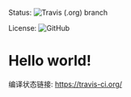 Status: ![Travis (.org) branch](https://img.shields.io/travis/wqk317/wqk317.github.io/master)  

License: ![GitHub](https://img.shields.io/github/license/wqk317/wqk317.github.io)

# Hello world!

编译状态链接: https://travis-ci.org/
